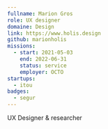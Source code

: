 ```yaml
---
fullname: Marion Gros
role: UX designer 
domaine: Design
link: https://www.holis.design
github: marionholis
missions:
  - start: 2021-05-03
    end: 2022-06-31
    status: service
    employer: OCTO
startups:
  - itou
badges:
  - segur
---
```


UX Designer & researcher 
